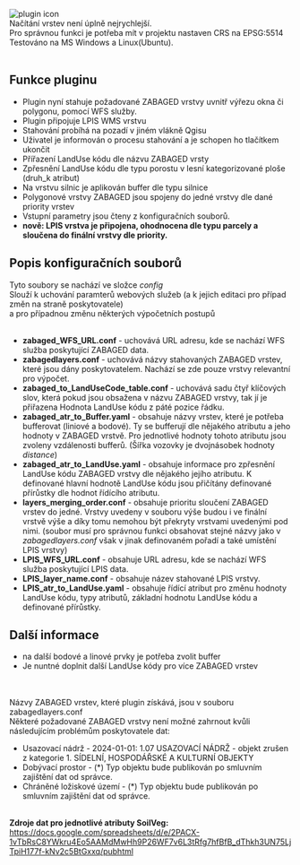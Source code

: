 ![plugin icon](https://github.com/jehlijos/hydro/blob/main/docs/images/baner.png?raw=true) <br>
Načítání vrstev není úplně nejrychlejší. <br>
Pro správnou funkci je potřeba mít v projektu nastaven CRS na EPSG:5514 <br>
Testováno na MS Windows a Linux(Ubuntu). <br> <br>

## Funkce pluginu
- Plugin nyní stahuje požadované ZABAGED vrstvy uvnitř výřezu okna či polygonu, pomocí WFS služby. 
- Plugin připojuje LPIS WMS vrstvu
- Stahování probíhá na pozadí v jiném vlákně Qgisu
- Uživatel je informován o procesu stahování a je schopen ho tlačítkem ukončit
- Přířazení LandUse kódu dle názvu ZABAGED vrsty
- Zpřesnění LandUse kódu dle typu porostu v lesní kategorizované ploše (druh_k atribut)
- Na vrstvu silnic je aplikován buffer dle typu silnice
- Polygonové vrstvy ZABAGED jsou spojeny do jedné vrstvy dle dané priority vrstev
- Vstupní parametry jsou čteny z konfiguračních souborů.
- **nově: LPIS vrstva je připojena, ohodnocena dle typu parcely a sloučena do finální vrstvy dle priority.**

## Popis konfiguračních souborů
Tyto soubory se nachází ve složce *config* <br>
Slouží k uchování paramterů webových služeb (a k jejich editaci pro případ změn na straně poskytovatele) <br>
a pro případnou změnu některých výpočetních postupů <br> <br>

- **zabaged_WFS_URL.conf** - uchovává URL adresu, kde se nachází WFS služba poskytující ZABAGED data.
- **zabagedlayers.conf** - uchovává názvy stahovaných ZABAGED vrstev, které jsou dány poskytovatelem. Nachází se zde pouze vrstvy relevantní pro výpočet.
- **zabaged_to_LandUseCode_table.conf** - uchovává sadu čtyř klíčových slov, která pokud jsou obsažena v názvu ZABAGED vrstvy, tak jí je přiřazena Hodnota LandUse kódu z páté pozice řádku.
- **zabaged_atr_to_Buffer.yaml** - obsahuje názvy vrstev, které je potřeba bufferovat (liniové a bodové). Ty se bufferují dle nějakého atributu a jeho hodnoty v ZABAGED vrstvě. Pro jednotlivé hodnoty tohoto atributu jsou zvoleny vzdálenosti bufferů. (Šířka vozovky je dvojnásobek hodnoty *distance*)
- **zabaged_atr_to_LandUse.yaml** - obsahuje informace pro zpřesnění LandUse kódu ZABAGED vrstvy dle nějakého jejího atributu. K definované hlavní hodnotě LandUse kódu jsou přičítány definované přírůstky dle hodnot řídícího atributu.
- **layers_merging_order.conf** - obsahuje prioritu sloučení ZABAGED vrstev do jedné. Vrstvy uvedeny v souboru výše budou i ve finální vrstvě výše a díky tomu nemohou být překryty vrstvami uvedenými pod nimi. (soubor musí pro správnou funkci obsahovat stejné názvy jako v *zabagedlayers.conf* však v jinak definovaném pořadí a také umístění LPIS vrstvy)
- **LPIS_WFS_URL.conf** - obsahuje URL adresu, kde se nachází WFS služba poskytující LPIS data.
- **LPIS_layer_name.conf** - obsahuje název stahované LPIS vrstvy.
- **LPIS_atr_to_LandUse.yaml** - obsahuje řídící atribut pro změnu hodnoty LandUse kódu, typy atributů, základní hodnotu LandUse kódu a definované přírůstky.
  
## Další informace
- na další bodové a linové prvky je potřeba zvolit buffer
- Je nuntné doplnit další LandUse kódy pro více ZABAGED vrstev

<br><br>
Názvy ZABAGED vrstev, které plugin získává, jsou v souboru zabagedlayers.conf <br>
Některé požadované ZABAGED vrstvy není možné zahrnout kvůli následujícím problémům poskytovatele dat: <br>
- Usazovací nádrž - 2024-01-01: 1.07 USAZOVACÍ NÁDRŽ - objekt zrušen z kategorie 1. SÍDELNÍ, HOSPODÁŘSKÉ A KULTURNÍ OBJEKTY <br>
- Dobývací prostor - (*) Typ objektu bude publikován po smluvním zajištění dat od správce. <br>
- Chráněné ložiskové území -   (*) Typ objektu bude publikován po smluvním zajištění dat od správce. <br> <br>

**Zdroje dat pro jednotlivé atributy SoilVeg:** <br>
https://docs.google.com/spreadsheets/d/e/2PACX-1vTbRsC8YWkru4Eo5AAMdMwHh9P26WF7v6L3tRfg7hfBfB_dThkh3UN75LjTpiH177f-kNv2c5BtGxxq/pubhtml

